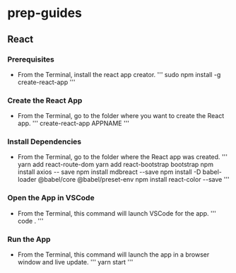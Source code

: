 # prep-guides

## React

### Prerequisites
* From the Terminal, install the react app creator.
''' sudo npm install -g create-react-app '''

### Create the React App
* From the Terminal, go to the folder where you want to create the React app.
''' create-react-app APPNAME '''

### Install Dependencies
* From the Terminal, go to the folder where the React app was created.
'''
yarn add react-route-dom
yarn add react-bootstrap bootstrap
npm install axios -- save
npm install mdbreact --save
npm install -D babel-loader @babel/core @babel/preset-env
npm install react-color --save
'''

### Open the App in VSCode
* From the Terminal, this command will launch VSCode for the app.
''' code . '''

### Run the App
* From the Terminal, this command will launch the app in a browser window and live update.
''' yarn start '''
